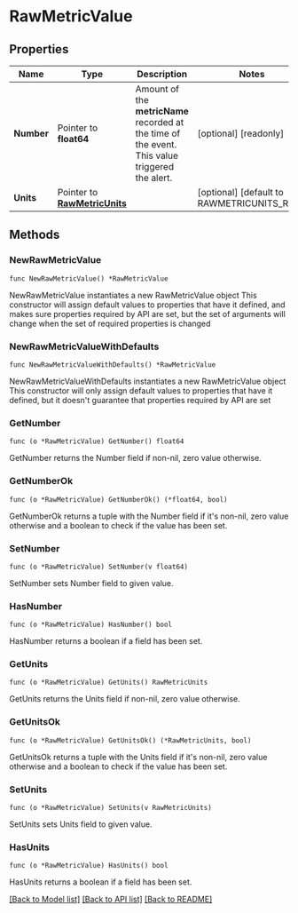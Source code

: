 # RawMetricValue

## Properties

Name | Type | Description | Notes
------------ | ------------- | ------------- | -------------
**Number** | Pointer to **float64** | Amount of the **metricName** recorded at the time of the event. This value triggered the alert. | [optional] [readonly] 
**Units** | Pointer to [**RawMetricUnits**](RawMetricUnits.md) |  | [optional] [default to RAWMETRICUNITS_RAW]

## Methods

### NewRawMetricValue

`func NewRawMetricValue() *RawMetricValue`

NewRawMetricValue instantiates a new RawMetricValue object
This constructor will assign default values to properties that have it defined,
and makes sure properties required by API are set, but the set of arguments
will change when the set of required properties is changed

### NewRawMetricValueWithDefaults

`func NewRawMetricValueWithDefaults() *RawMetricValue`

NewRawMetricValueWithDefaults instantiates a new RawMetricValue object
This constructor will only assign default values to properties that have it defined,
but it doesn't guarantee that properties required by API are set

### GetNumber

`func (o *RawMetricValue) GetNumber() float64`

GetNumber returns the Number field if non-nil, zero value otherwise.

### GetNumberOk

`func (o *RawMetricValue) GetNumberOk() (*float64, bool)`

GetNumberOk returns a tuple with the Number field if it's non-nil, zero value otherwise
and a boolean to check if the value has been set.

### SetNumber

`func (o *RawMetricValue) SetNumber(v float64)`

SetNumber sets Number field to given value.

### HasNumber

`func (o *RawMetricValue) HasNumber() bool`

HasNumber returns a boolean if a field has been set.

### GetUnits

`func (o *RawMetricValue) GetUnits() RawMetricUnits`

GetUnits returns the Units field if non-nil, zero value otherwise.

### GetUnitsOk

`func (o *RawMetricValue) GetUnitsOk() (*RawMetricUnits, bool)`

GetUnitsOk returns a tuple with the Units field if it's non-nil, zero value otherwise
and a boolean to check if the value has been set.

### SetUnits

`func (o *RawMetricValue) SetUnits(v RawMetricUnits)`

SetUnits sets Units field to given value.

### HasUnits

`func (o *RawMetricValue) HasUnits() bool`

HasUnits returns a boolean if a field has been set.


[[Back to Model list]](../README.md#documentation-for-models) [[Back to API list]](../README.md#documentation-for-api-endpoints) [[Back to README]](../README.md)


